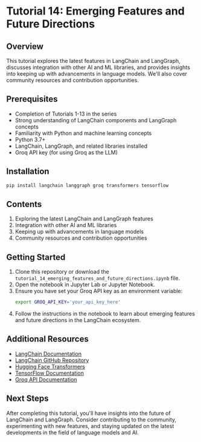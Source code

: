 # Tutorial 14: Emerging Features and Future Directions

## Overview
This tutorial explores the latest features in LangChain and LangGraph, discusses integration with other AI and ML libraries, and provides insights into keeping up with advancements in language models. We'll also cover community resources and contribution opportunities.

## Prerequisites
- Completion of Tutorials 1-13 in the series
- Strong understanding of LangChain components and LangGraph concepts
- Familiarity with Python and machine learning concepts
- Python 3.7+
- LangChain, LangGraph, and related libraries installed
- Groq API key (for using Groq as the LLM)

## Installation
```bash
pip install langchain langgraph groq transformers tensorflow
```

## Contents
1. Exploring the latest LangChain and LangGraph features
2. Integration with other AI and ML libraries
3. Keeping up with advancements in language models
4. Community resources and contribution opportunities

## Getting Started
1. Clone this repository or download the `tutorial_14_emerging_features_and_future_directions.ipynb` file.
2. Open the notebook in Jupyter Lab or Jupyter Notebook.
3. Ensure you have set your Groq API key as an environment variable:
   ```bash
   export GROQ_API_KEY='your_api_key_here'
   ```
4. Follow the instructions in the notebook to learn about emerging features and future directions in the LangChain ecosystem.

## Additional Resources
- [LangChain Documentation](https://python.langchain.com/docs/get_started/introduction.html)
- [LangChain GitHub Repository](https://github.com/hwchase17/langchain)
- [Hugging Face Transformers](https://huggingface.co/transformers/)
- [TensorFlow Documentation](https://www.tensorflow.org/api_docs)
- [Groq API Documentation](https://www.groq.com/docs/)

## Next Steps
After completing this tutorial, you'll have insights into the future of LangChain and LangGraph. Consider contributing to the community, experimenting with new features, and staying updated on the latest developments in the field of language models and AI.